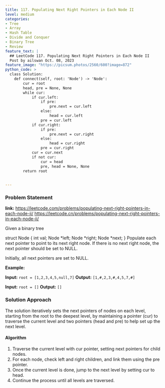 ```yaml
---
title: 117. Populating Next Right Pointers in Each Node II
level: medium
categories:
- Tree
- Array
- Hash Table
- Divide and Conquer
- Binary Tree
- Review
feature_text: |
  ## LeetCode 117. Populating Next Right Pointers in Each Node II
  Post by ailswan Oct. 08, 2023
feature_image: "https://picsum.photos/2560/600?image=872"
python_code: >
  class Solution:
    def connect(self, root: 'Node') -> 'Node':
        cur = root
        head, pre = None, None
        while cur:
            if cur.left:
                if pre:
                    pre.next = cur.left
                else:
                    head = cur.left
                pre = cur.left
            if cur.right:
                if pre:
                    pre.next = cur.right
                else:
                    head = cur.right
                pre = cur.right
            cur = cur.next
            if not cur:
                cur = head
                pre, head = None, None
        return root
         
   
---
```


### Problem Statement
**link:**
https://leetcode.com/problems/populating-next-right-pointers-in-each-node-ii/
https://leetcode.cn/problems/populating-next-right-pointers-in-each-node-ii/

Given a binary tree

struct Node {
  int val;
  Node *left;
  Node *right;
  Node *next;
}
Populate each next pointer to point to its next right node. If there is no next right node, the next pointer should be set to NULL.

Initially, all next pointers are set to NULL.


**Example:**

**Input:** `root = [1,2,3,4,5,null,7]`
**Output:** `[1,#,2,3,#,4,5,7,#]`
 
**Input:** `root = []`
**Output:** `[]`
 

### Solution Approach
The solution iteratively sets the next pointers of nodes on each level, starting from the root to the deepest level, by maintaining a pointer (cur) to traverse the current level and two pointers (head and pre) to help set up the next level.
 
#### Algorithm
 
1. Traverse the current level with cur pointer, setting next pointers for child nodes.
2. For each node, check left and right children, and link them using the pre pointer.
3. Once the current level is done, jump to the next level by setting cur to head.
4. Continue the process until all levels are traversed.
